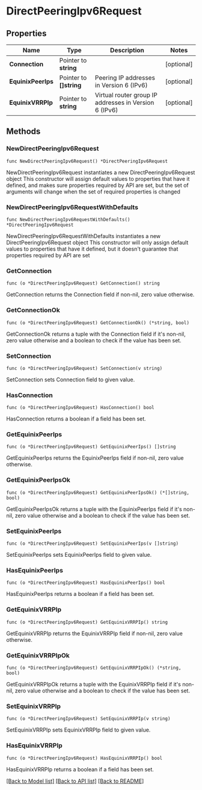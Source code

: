 # DirectPeeringIpv6Request

## Properties

Name | Type | Description | Notes
------------ | ------------- | ------------- | -------------
**Connection** | Pointer to **string** |  | [optional] 
**EquinixPeerIps** | Pointer to **[]string** | Peering IP addresses in Version 6 (IPv6)  | [optional] 
**EquinixVRRPIp** | Pointer to **string** | Virtual router group IP addresses in Version 6 (IPv6)  | [optional] 

## Methods

### NewDirectPeeringIpv6Request

`func NewDirectPeeringIpv6Request() *DirectPeeringIpv6Request`

NewDirectPeeringIpv6Request instantiates a new DirectPeeringIpv6Request object
This constructor will assign default values to properties that have it defined,
and makes sure properties required by API are set, but the set of arguments
will change when the set of required properties is changed

### NewDirectPeeringIpv6RequestWithDefaults

`func NewDirectPeeringIpv6RequestWithDefaults() *DirectPeeringIpv6Request`

NewDirectPeeringIpv6RequestWithDefaults instantiates a new DirectPeeringIpv6Request object
This constructor will only assign default values to properties that have it defined,
but it doesn't guarantee that properties required by API are set

### GetConnection

`func (o *DirectPeeringIpv6Request) GetConnection() string`

GetConnection returns the Connection field if non-nil, zero value otherwise.

### GetConnectionOk

`func (o *DirectPeeringIpv6Request) GetConnectionOk() (*string, bool)`

GetConnectionOk returns a tuple with the Connection field if it's non-nil, zero value otherwise
and a boolean to check if the value has been set.

### SetConnection

`func (o *DirectPeeringIpv6Request) SetConnection(v string)`

SetConnection sets Connection field to given value.

### HasConnection

`func (o *DirectPeeringIpv6Request) HasConnection() bool`

HasConnection returns a boolean if a field has been set.

### GetEquinixPeerIps

`func (o *DirectPeeringIpv6Request) GetEquinixPeerIps() []string`

GetEquinixPeerIps returns the EquinixPeerIps field if non-nil, zero value otherwise.

### GetEquinixPeerIpsOk

`func (o *DirectPeeringIpv6Request) GetEquinixPeerIpsOk() (*[]string, bool)`

GetEquinixPeerIpsOk returns a tuple with the EquinixPeerIps field if it's non-nil, zero value otherwise
and a boolean to check if the value has been set.

### SetEquinixPeerIps

`func (o *DirectPeeringIpv6Request) SetEquinixPeerIps(v []string)`

SetEquinixPeerIps sets EquinixPeerIps field to given value.

### HasEquinixPeerIps

`func (o *DirectPeeringIpv6Request) HasEquinixPeerIps() bool`

HasEquinixPeerIps returns a boolean if a field has been set.

### GetEquinixVRRPIp

`func (o *DirectPeeringIpv6Request) GetEquinixVRRPIp() string`

GetEquinixVRRPIp returns the EquinixVRRPIp field if non-nil, zero value otherwise.

### GetEquinixVRRPIpOk

`func (o *DirectPeeringIpv6Request) GetEquinixVRRPIpOk() (*string, bool)`

GetEquinixVRRPIpOk returns a tuple with the EquinixVRRPIp field if it's non-nil, zero value otherwise
and a boolean to check if the value has been set.

### SetEquinixVRRPIp

`func (o *DirectPeeringIpv6Request) SetEquinixVRRPIp(v string)`

SetEquinixVRRPIp sets EquinixVRRPIp field to given value.

### HasEquinixVRRPIp

`func (o *DirectPeeringIpv6Request) HasEquinixVRRPIp() bool`

HasEquinixVRRPIp returns a boolean if a field has been set.


[[Back to Model list]](../README.md#documentation-for-models) [[Back to API list]](../README.md#documentation-for-api-endpoints) [[Back to README]](../README.md)


